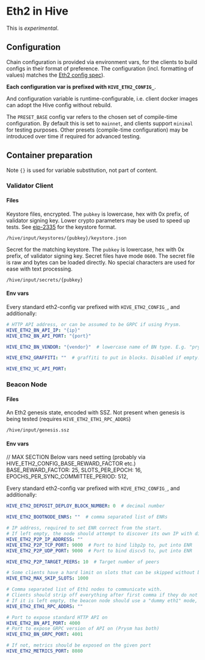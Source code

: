 # Eth2 in Hive

This is *experimental*.

## Configuration

Chain configuration is provided via environment vars, for the clients to build configs in their format of preference.
The configuration (incl. formatting of values) matches the [Eth2 config spec](https://github.com/ethereum/consensus-specs/tree/dev/configs)).

**Each configuration var is prefixed with `HIVE_ETH2_CONFIG_`**.

And configuration variable is runtime-configurable, i.e. client docker images can adopt the Hive config without rebuild. 

The `PRESET_BASE` config var refers to the chosen set of compile-time configuration.
By default this is set to `mainnet`, and clients support `minimal` for testing purposes.
Other presets (compile-time configuration) may be introduced over time if required for advanced testing.

## Container preparation

Note `{}` is used for variable substitution, not part of content.

### Validator Client

#### Files

Keystore files, encrypted. The `pubkey` is lowercase, hex with 0x prefix, of validator signing key.
Lower crypto parameters may be used to speed up tests.
See [eip-2335](https://github.com/ethereum/EIPs/blob/master/EIPS/eip-2335.md) for the keystore format.
```
/hive/input/keystores/{pubkey}/keystore.json
```

Secret for the matching keystore. The `pubkey` is lowercase, hex with 0x prefix, of validator signing key.
Secret files have mode `0600`. The secret file is raw and bytes can be loaded directly.
No special characters are used for ease with text processing.
```
/hive/input/secrets/{pubkey}
```

#### Env vars

Every standard eth2-config var prefixed with `HIVE_ETH2_CONFIG_`, and additionally:

```yaml
# HTTP API address, or can be assumed to be GRPC if using Prysm.
HIVE_ETH2_BN_API_IP: "{ip}"
HIVE_ETH2_BN_API_PORT: "{port}"

HIVE_ETH2_BN_VENDOR: "{vendor}"  # lowercase name of BN type. E.g. "prysm"

HIVE_ETH2_GRAFFITI: ""  # graffiti to put in blocks. Disabled if empty.

HIVE_ETH2_VC_API_PORT: 
```

### Beacon Node

#### Files

An Eth2 genesis state, encoded with SSZ. Not present when genesis is being tested (requires `HIVE_ETH2_ETH1_RPC_ADDRS`)
```
/hive/input/genesis.ssz
```

#### Env vars

// MAX SECTION
Below vars need setting (probably via HIVE_ETH2_CONFIG_BASE_REWARD_FACTOR etc.)
BASE_REWARD_FACTOR: 25,
SLOTS_PER_EPOCH: 16,
EPOCHS_PER_SYNC_COMMITTEE_PERIOD: 512,

Every standard eth2-config var prefixed with `HIVE_ETH2_CONFIG_`, and additionally:

```yaml
HIVE_ETH2_DEPOSIT_DEPLOY_BLOCK_NUMBER: 0  # decimal number

HIVE_ETH2_BOOTNODE_ENRS: ""  # comma separated list of ENRs

# IP address, required to set ENR correct from the start.
# If left empty, the node should attempt to discover its own IP with discv5.
HIVE_ETH2_P2P_IP_ADDRESS: ""
HIVE_ETH2_P2P_TCP_PORT: 9000  # Port to bind libp2p to, put into ENR
HIVE_ETH2_P2P_UDP_PORT: 9000  # Port to bind discv5 to, put into ENR

HIVE_ETH2_P2P_TARGET_PEERS: 10  # Target number of peers

# Some clients have a hard limit on slots that can be skipped without block. 
HIVE_ETH2_MAX_SKIP_SLOTS: 1000

# Comma separated list of Eth1 nodes to communicate with.
# Clients should strip off everything after first comma if they do not load-balancing between them.
# If it is left empty, the beacon node should use a "dummy eth1" mode, where it fills Eth1 votes with mock data.
HIVE_ETH2_ETH1_RPC_ADDRS: ""

# Port to expose standard HTTP API on 
HIVE_ETH2_BN_API_PORT: 4000
# Port to expose GRPC version of API on (Prysm has both)
HIVE_ETH2_BN_GRPC_PORT: 4001

# If not, metrics should be exposed on the given port
HIVE_ETH2_METRICS_PORT: 8080
```
